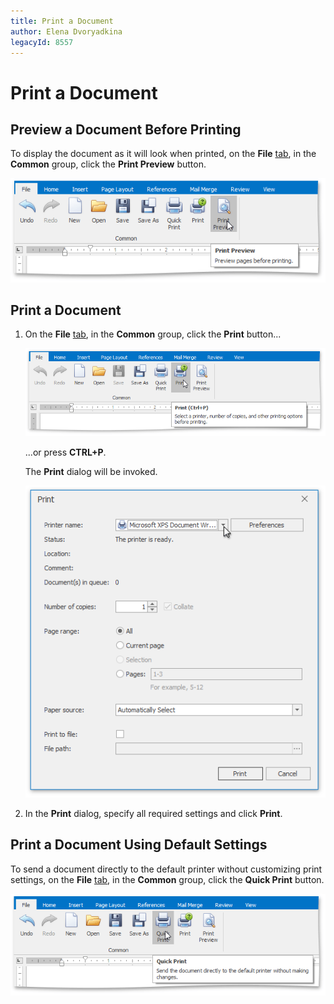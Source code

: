 ```yaml
---
title: Print a Document
author: Elena Dvoryadkina
legacyId: 8557
---
```

# Print a Document
## Preview a Document Before Printing
To display the document as it will look when printed, on the **File** [ tab](../text-editor-ui/ribbon-interface.md), in the **Common** group, click the **Print Preview** button.

![RTEPrintDocument](../../../images/img121248.png)

## Print a Document
1. On the **File** [ tab](../text-editor-ui/ribbon-interface.md), in the **Common** group, click the **Print** button...
	
	![RTEPrintButton](../../../images/img121251.png)
	
	...or press **CTRL+P**.
	
	The **Print** dialog will be invoked.
	
	![RTEPrintDialog](../../../images/img121249.png)
2. In the **Print** dialog, specify all required settings and click **Print**.

## Print a Document Using Default Settings
To send a document directly to the default printer without customizing print settings, on the **File** [ tab](../text-editor-ui/ribbon-interface.md), in the **Common** group, click the **Quick Print** button.

![RTEPrintQuick](../../../images/img121250.png)